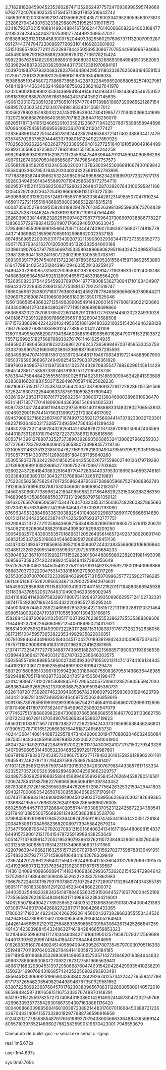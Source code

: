 2.71828182845904523536028747135266249775724709369995957496696762772407663035354759457138217852516642742
7466391932003059921817413596629043572900334295260595630738132328627943490763233829880753195251019011573
8341879307021540891499348841675092447614606680822648001684774118537423454424371075390777449920695517027
6183860626133138458300075204493382656029760673711320070932870912744374704723069697720931014169283681902
5515108657463772111252389784425056953696770785449969967946864454905987931636889230098793127736178215424
9992295763514822082698951936680331825288693984964651058209392398294887933203625094431173012381970684161
4039701983767932068328237646480429531180232878250981945581530175671736133206981125099618188159304169035
1598888519345807273866738589422879228499892086805825749279610484198444363463244968487560233624827041978
6232090021609902353043699418491463140934317381436405462531520961836908887070167683964243781405927145635
4906130310720851038375051011574770417189861068739696552126715468895703503540212340784981933432106817012
1005627880235193033224745015853904730419957777093503660416997329725088687696640355570716226844716256079
8826517871341951246652010305921236677194325278675398558944896970964097545918569563802363701621120477427
2283648961342251644507818244235294863637214174023889344124796357437026375529444833799801612549227850925
7782562092622648326277933386566481627725164019105900491644998289315056604725802778631864155195653244258
6982946959308019152987211725563475463964479101459040905862984967912874068705048958586717479854667757573
2056812884592054133405392200011378630094556068816674001698420558040336379537645203040243225661352783695
1177883863874439662532249850654995886234281899707733276171783928034946501434558897071942586398772754710
9629537415211151368350627526023264847287039207643100595841166120545297030236472549296669381151373227536
4509888903136020572481765851180630364428123149655070475102544650117272115551948668508003685322818315219
6003735625279449515828418829478761085263981395599006737648292244375287184624578036192981971399147564488
2626039033814418232625150974827987779964373089970388867782271383605772978824125611907176639465070633045
2795466185509666618566470971134447401607046262156807174818778443714369882185596709591025968620023537185
8874856965220005031173439207321139080329363447972735595527734907178379342163701205005451326383544000186
3239914907054797780566978533580489669062951194324730995876552368128590413832411607226029983305353708761
3893963917795745401613722361878936526053815584158718692553860616477983402543512843961294603529133259427
9490433729908573158029095863138268329147711639633709240031689458636060645845925126994655724839186564209
7526850823075442545993769170419777800853627309417101634349076964237222943523661255725088147792231519747
7806056967253801718077636034624592787784658506560507808442115296975218908740196609066518035165017925046
1950136658543663271254963990854914420001457476081930221206602433009641270489439039717719518069908699860
6636583232278709376502260149291011517177635944602023249300280401867723910288097866605651183260043688508
8171572386698422422010249505518816948032210025154264946398128736776589276881635983124778865201411741109
1360116499507662907794364600585194199856016264790761532103872755712699251827568798930276176114616254935
6495903798045838182323368612016243736569846703785853305275833337939907521660692380533698879565137285593
8834998947074161815501253970646481719467083481972144888987906765037959036696724949925452790337296361626
5897603949857674139735944102374432970935547798262961459144293645142861715858733974679189757121195618738
5783644758448423555581050025611492391518893099463428413936080383091662818811503715284967059741625628236
0921680751501777253874025642534708790891372917228286115159156837252416307722544063378759310598267609442
0326192428531701878177296023541306067213604600038966109364709514141718577701418060644363681546444005331
6087783143174440811949422975599314011888683314832802706553833004693290115744147563139997221703804617092
8945790962716622607407187499753592127560844147378233032703301682371936480021732857349359475643341299430
2485023573221459784328264142168487872167336701061509424345698440187331281010794512722373788612605816566
8053714396127888732527373890392890506865324138062796025930387727697783792868409325365880733988457218746
0210053114833513238500478271693762180049047955979592905916554705057775143081751126989851884087185640260
3530558373783242292418562564425502267215598027401261797192804713960068916382866527700975276706977703643
9260224372841840883251848770472638440379530166905465937461619323840363893131364327137688841026811219891
2752230562567562547017250863497653672886059667527408686274079128565769963137897530346606166698042182677
2456053066077389962421834085988207186468262321508028828635974683965435885668550377313129658797581050121
4916207656769950659715344763470320853215603674828608378656803073062657633469774295634643716709397193060
8769634953288468336130388294310408002968738691170666661468000151211434422560238744743252507693870777751
9329994213727721125884360871583483562696166198057252661220679754062106208064988291845439530152998209250
3005498257043390553570168653120526495614857249257386206917403695213533732531666345466588597286659451136
4413703313936721185695539521084584072443238355860631068069649248512326326995146035960372972531983684233
6390463213671011619282171115028280160448805880238203198149309636959673583274202498824568494127386056649
1352526706046234450549227581151709314921879592718001940968866986837037302200475314338181092708030017205
9355305207007060722339994639905713115870996357773590271962850611465148375262095653467132900259943976631
1454590268589897911583709341937044115512192011716488056694593813118384376562062784631049034629395002945
8341164824114969758326011800731699437393506966295712410273239138741754923071862454543222039552735295240
2459038057445028922468862853365422138157221311632881120521464898051800920247193917105553901139433166815
1582884368760696110250517100739276238555338627255353883096067164466237092264680967125406186950214317621
1668140097595281493907222601112681153108387317617323235263605838173151034595736538223534992935822836851
0078108846343499835184044517042701893819942434100905753762577675711180900881641833192019626234162881665
2137471732547772778348877436651882875215668571950637193656539038944936642176400312152787022236646363575
5503565576948886549500270853923617105502131147413744106134445544192101336172996285694899193369184729478
5807291560885103967819594298331864807560836795514966364489655929481878517840387733262470519450504198477
4201418394773120281588684570729054405751060128525805659470304683634459265255213700806875200959345360731
6226118728173928074623094685367823106097921599360019946237993434210687813497346959246469752506246958616
9091785739765951993929939955675427146549104568607020990126068187049841780791739240719459963230602547079
0177452751318680998228473086076653686685551646770291133682756310722334672611370549079536583453863719623
5856312618387156774118738527722922594743373785695538456246801013905727871016512966636764451872465653730
4024436841408144887329578473484900030194778880204603246608428753518483649591950828883232065221281041904
4804724794929134228495197002260131043006241071797150279343326340799596053144605323048852897291765987601
6667811937932372453857209607582277178483361613582612896226118129455927462767137794487586753657544861407
6119311259585126557597345730153336426307679854433857617153334623252705720053039882894990342595662329757
8248873502925916682589445689465599265845476269452878051650172067478541788798227680653665064191097343452
8878338621726156269582654478205672987756426325321594294418039943217000090542650763095588465895171709147
6074371368933194690909819045012903070995662266203031826493657336984195557769637876249188528656866076005
6602560544571133728684020557441603083705231224258722343885412317948138855007568938112493538631863528708
3799845692619981794523364087429591180747453419551420351726184200845509170845682368200897739455842679214
2734775608796442792027083121501564063413416171664480698154837644915739001212170415478725919989438253649
5051477137939914720521952907939613762110723849429061635760459623125350606853765142311534966568371511660
4220796394466621163255157729070978473156278277598788136491951257483328793771571459091064841642678309949
7236744201758622694021594079244805412553604313179926967391575424192966073123937635421392306178767539587
1143610408940996608947141834069836299367536262154524729846421375289107988438130609555262272083751862983
7066787224430195793793786072107254277289071732854874374355781966511716618330881129120245204048682200072
3440350254482028342541878846536025915064452716577000445210977355858976226554849416217149895323834216001
1406295071849042778925855274303522139683567901807640604213830730877446017084268827226117718084266433365
1780002171903449234264266292261456004337383868335555343453004264818473989215627086095650629340405264943
2442614456659212912256488935696550091543064261342526684725949143142393988454324863274618428466559853323
1221046625989014171210344608427161661900125719587079321756969854401339762209674945418540711844643394699
0162698351607848924514058940946395267807354579700307051163682519487701189764002827648414160587206184185
2971891540196882532893091496653457535714273184820163846448324990378860690080727093276731275819665639411
4896171683298045513972950668760474091542042842999354102582911350224169076943166857424252250902693903481
4856451303069925199590436384028429267412573422447765584177886171737265462085498294498946787350929581652
6320722589923687684570178230380965678831122893058091405726108658848458731016581511675333276748870148291
6741970151255978257270740643180860142814902414678047232759768426963393577354293018673943971638861176420
9004068663398856841681003872389214483176070116684503887212364367043314091155733280182977988736590916659
6124020217785588548761761619893707943800566633648843650891448055710397652146960276625835990519870423001
7946553679

Comando de build: gcc -o serial.exe serial.c -lgmp

real    1m5.672s

user    1m4.897s

sys     0m0.769s
